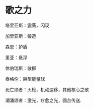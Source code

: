 # 歌之力

塔里亚斯：震荡，闪现

加里亚斯：锻造

森恩：护盾

里亚：悬浮

休伯瑞斯：散掷

泰格伦：巨型能量球

死亡颂者：火枪，机动速移，其他核心之歌

潮涌颂者：激光，疗愈之光，圆台传送.
